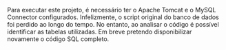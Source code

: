 Para executar este projeto, é necessário ter o Apache Tomcat e o MySQL Connector configurados.
Infelizmente, o script original do banco de dados foi perdido ao longo do tempo. No entanto, ao analisar o código é possível identificar as tabelas utilizadas.
Em breve pretendo disponibilizar novamente o código SQL completo.
